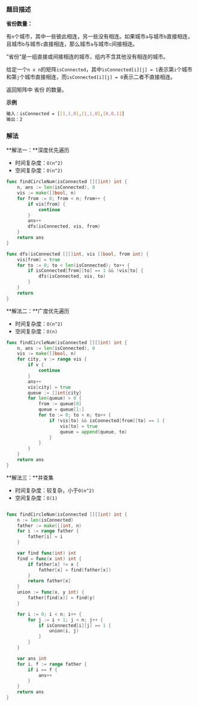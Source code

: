 ### 题目描述

**省份数量：**

有`n`个城市，其中一些彼此相连，另一些没有相连。如果城市`a`与城市`b`直接相连，且城市`b`与城市`c`直接相连，那么城市`a`与城市`c`间接相连。

”省份“是一组直接或间接相连的城市，组内不含其他没有相连的城市。

给定一个`n x n`的矩阵`isConnected`，其中`isConnected[i][j] = 1`表示第`i`个城市和第`j`个城市直接相连，而`isConnected[i][j] = 0`表示二者不直接相连。

返回矩阵中 省份 的数量。

**示例**

```bash
输入：isConnected = [[1,1,0],[1,1,0],[0,0,1]]
输出：2
```

### 解法

**解法一：**深度优先遍历

- 时间复杂度：`O(n^2)`
- 空间复杂度：`O(n^2)`

```go
func findCircleNum(isConnected [][]int) int {
	n, ans := len(isConnected), 0
	vis := make([]bool, n)
	for from := 0; from < n; from++ {
		if vis[from] {
			continue
		}
		ans++
		dfs(isConnected, vis, from)
	}
	return ans
}

func dfs(isConnected [][]int, vis []bool, from int) {
	vis[from] = true
	for to := 0; to < len(isConnected); to++ {
		if isConnected[from][to] == 1 && !vis[to] {
			dfs(isConnected, vis, to)
		}
	}
	return
}
```

**解法二：**广度优先遍历

- 时间复杂度：`O(n^2)`
- 空间复杂度：`O(n)`

```go
func findCircleNum(isConnected [][]int) int {
	n, ans := len(isConnected), 0
	vis := make([]bool, n)
	for city, v := range vis {
		if v {
			continue
		}
		ans++
		vis[city] = true
		queue := []int{city}
		for len(queue) > 0 {
			from := queue[0]
			queue = queue[1:]
			for to := 0; to < n; to++ {
				if !vis[to] && isConnected[from][to] == 1 {
					vis[to] = true
					queue = append(queue, to)
				}
			}
		}
	}
	return ans
}
```

**解法三：**并查集

- 时间复杂度：较复杂，小于`O(n^2)`
- 空间复杂度：`O(1)`

```go

func findCircleNum(isConnected [][]int) int {
	n := len(isConnected)
	father := make([]int, n)
	for i := range father {
		father[i] = i
	}

	var find func(int) int
	find = func(x int) int {
		if father[x] != x {
			father[x] = find(father[x])
		}
		return father[x]
	}
	union := func(x, y int) {
		father[find(x)] = find(y)
	}

	for i := 0; i < n; i++ {
		for j := i + 1; j < n; j++ {
			if isConnected[i][j] == 1 {
				union(i, j)
			}
		}
	}

	var ans int
	for i, f := range father {
		if i == f {
			ans++
		}
	}
	return ans
}
```

